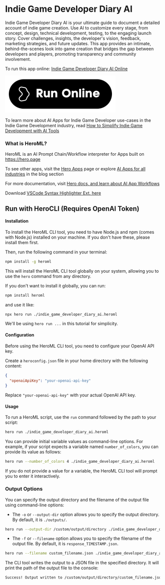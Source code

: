 # Indie Game Developer Diary AI

Indie Game Developer Diary AI is your ultimate guide to document a detailed account of indie game creation. Use AI to customize every stage, from concept, design, technical development, testing, to the engaging launch story. Cover challenges, insights, the developer's vision, feedback, marketing strategies, and future updates. This app provides an intimate, behind-the-scenes look into game creation that bridges the gap between developers and players, promoting transparency and community involvement.

To run this app online: [Indie Game Developer Diary AI Online](https://hero.page/app/indie-game-developer-diary-ai-authentic-indie-game-creation-journey/n1InL4dnMXi2fAU3YTqS)

[![Run Indie Game Developer Diary AI Online](/assets/run.svg)](https://hero.page/app/indie-game-developer-diary-ai-authentic-indie-game-creation-journey/n1InL4dnMXi2fAU3YTqS)

To learn more about AI Apps for Indie Game Developer use-cases in the Indie Game Development industry, read [How to Simplify Indie Game Development with AI Tools](https://hero.page/blog/ai/indie-game-development/how-to-simplify-indie-game-development-with-ai-tools/170994)

### What is HeroML?
HeroML is an AI Prompt Chain/Workflow interpreter for Apps built on https://hero.page 

To see other apps, visit the [Hero Apps](https://hero.page/apps) page or explore [AI Apps for all industries](https://hero.page/blog) in the blog section

For more documentation, visit [Hero docs, and learn about AI App Workflows](https://hero.page/tutorials/introduction-to-heroml)

Download [VSCode Syntax Highlighter Ext. here](https://marketplace.visualstudio.com/items?itemName=hero-page.heroml)

## Run with HeroCLI (Requires OpenAI Token)

#### Installation

To install the HeroML CLI tool, you need to have Node.js and npm (comes with Node.js) installed on your machine. If you don't have these, please install them first. 

Then, run the following command in your terminal:

```bash
npm install -g heroml
```

This will install the HeroML CLI tool globally on your system, allowing you to use the `hero` command from any directory.

If you don't want to install it globally, you can run:

```bash
npm install heroml
```

and use it like:

```bash
npx hero run ./indie_game_developer_diary_ai.heroml
```

We'll be using `hero run ...` in this tutorial for simplicity.

#### Configuration

Before using the HeroML CLI tool, you need to configure your OpenAI API key. 

Create a `heroconfig.json` file in your home directory with the following content:

```json
{
  "openaiApiKey": "your-openai-api-key"
}
```

Replace `"your-openai-api-key"` with your actual OpenAI API key.

#### Usage

To run a HeroML script, use the `run` command followed by the path to your script:

```bash
hero run ./indie_game_developer_diary_ai.heroml
```

You can provide initial variable values as command-line options. For example, if your script expects a variable named `number_of_colors`, you can provide its value as follows:

```bash
hero run --number_of_colors 4 ./indie_game_developer_diary_ai.heroml
```

If you do not provide a value for a variable, the HeroML CLI tool will prompt you to enter it interactively.

### Output Options

You can specify the output directory and the filename of the output file using command-line options:

- The `-o` or `--output-dir` option allows you to specify the output directory. By default, it is `./outputs/`.

```bash
hero run --output-dir /custom/output/directory ./indie_game_developer_diary_ai.heroml
```

- The `-f` or `--filename` option allows you to specify the filename of the output file. By default, it is `response_TIMESTAMP.json`.

```bash
hero run --filename custom_filename.json ./indie_game_developer_diary_ai.heroml
```

The CLI tool writes the output to a JSON file in the specified directory. It will print the path of the output file to the console:

```bash
Success! Output written to /custom/output/directory/custom_filename.json
```

